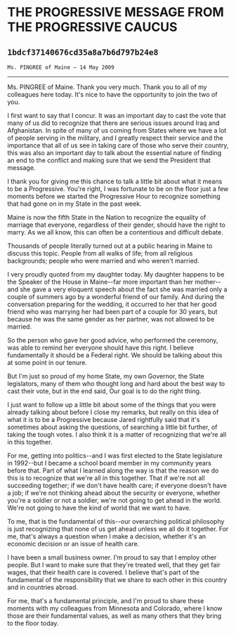 # THE PROGRESSIVE MESSAGE FROM THE PROGRESSIVE CAUCUS
## `1bdcf37140676cd35a8a7b6d797b24e8`
`Ms. PINGREE of Maine — 14 May 2009`

---


Ms. PINGREE of Maine. Thank you very much. Thank you to all of my 
colleagues here today. It's nice to have the opportunity to join the 
two of you.

I first want to say that I concur. It was an important day to cast 
the vote that many of us did to recognize that there are serious issues 
around Iraq and Afghanistan. In spite of many of us coming from States 
where we have a lot of people serving in the military, and I greatly 
respect their service and the importance that all of us see in taking 
care of those who serve their country, this was also an important day 
to talk about the essential nature of finding an end to the conflict 
and making sure that we send the President that message.


I thank you for giving me this chance to talk a little bit about what 
it means to be a Progressive. You're right, I was fortunate to be on 
the floor just a few moments before we started the Progressive Hour to 
recognize something that had gone on in my State in the past week.

Maine is now the fifth State in the Nation to recognize the equality 
of marriage that everyone, regardless of their gender, should have the 
right to marry. As we all know, this can often be a contentious and 
difficult debate.

Thousands of people literally turned out at a public hearing in Maine 
to discuss this topic. People from all walks of life; from all 
religious backgrounds; people who were married and who weren't married.

I very proudly quoted from my daughter today. My daughter happens to 
be the Speaker of the House in Maine--far more important than her 
mother--and she gave a very eloquent speech about the fact she was 
married only a couple of summers ago by a wonderful friend of our 
family. And during the conversation preparing for the wedding, it 
occurred to her that her good friend who was marrying her had been part 
of a couple for 30 years, but because he was the same gender as her 
partner, was not allowed to be married.



So the person who gave her good advice, who performed the ceremony, 
was able to remind her everyone should have this right. I believe 
fundamentally it should be a Federal right. We should be talking about 
this at some point in our tenure.

But I'm just so proud of my home State, my own Governor, the State 
legislators, many of them who thought long and hard about the best way 
to cast their vote, but in the end said, Our goal is to do the right 
thing.

I just want to follow up a little bit about some of the things that 
you were already talking about before I close my remarks, but really on 
this idea of what it is to be a Progressive because Jared rightfully 
said that it's sometimes about asking the questions, of searching a 
little bit further, of taking the tough votes. I also think it is a 
matter of recognizing that we're all in this together.

For me, getting into politics--and I was first elected to the State 
legislature in 1992--but I became a school board member in my community 
years before that. Part of what I learned along the way is that the 
reason we do this is to recognize that we're all in this together. That 
if we're not all succeeding together; if we don't have health care; if 
everyone doesn't have a job; if we're not thinking ahead about the 
security or everyone, whether you're a soldier or not a soldier, we're 
not going to get ahead in the world. We're not going to have the kind 
of world that we want to have.

To me, that is the fundamental of this--our overarching political 
philosophy is just recognizing that none of us get ahead unless we all 
do it together. For me, that's always a question when I make a 
decision, whether it's an economic decision or an issue of health care.

I have been a small business owner. I'm proud to say that I employ 
other people. But I want to make sure that they're treated well, that 
they get fair wages, that their health care is covered. I believe 
that's part of the fundamental of the responsibility that we share to 
each other in this country and in countries abroad.

For me, that's a fundamental principle, and I'm proud to share these 
moments with my colleagues from Minnesota and Colorado, where I know 
those are their fundamental values, as well as many others that they 
bring to the floor today.